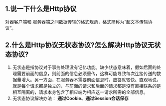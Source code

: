 ## 1.说一下什么是Http协议

对器客户端和 服务器端之间数据传输的格式规范，格式简称为“超文本传输协议”。



## 2.什么是Http协议无状态协议?怎么解决Http协议无状态协议?

1. 无状态是指协议对于事务处理没有记忆功能。缺少状态意味着，假如后面的处理需要前面的信息，则前面的信息必须重传，这样可能导致每次连接传送的数据量增大。另一方面，在服务器不需要前面信息时，应答就较快。直观地说，就是每个请求都是独立的，与前面的请求和后面的请求都是没有直接联系的是相互隔离的，请求本身包含了相应端为相应这一请求所需的全部信息。
2. 无状态协议解决办法： **通过Cookie、通过Session会话保存**



